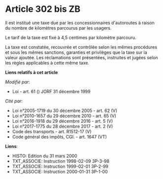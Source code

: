 # Article 302 bis ZB

Il est institué une taxe due par les concessionnaires d'autoroutes à raison du nombre de kilomètres parcourus par les
usagers.

Le tarif de la taxe est fixé à 4,5 centimes par kilomètre parcouru.

La taxe est constatée, recouvrée et contrôlée selon les mêmes procédures et sous les mêmes sanctions, garanties et privilèges
que la taxe sur la valeur ajoutée. Les réclamations sont présentées, instruites et jugées selon les règles applicables à
cette même taxe.

**Liens relatifs à cet article**

_Modifié par_:

  - Loi - art. 61 () JORF 31 décembre 1999

_Cité par_:

  - Loi n°2005-1719 du 30 décembre 2005 - art. 62 (V)
  - Loi n°2010-1657 du 29 décembre 2010 - art. 65 (V)
  - Loi n°2016-1918 du 29 décembre 2016 - art. 5 (V)
  - Loi n°2017-1775 du 28 décembre 2017 - art. 2 (V)
  - Code des transports - art. R1512-17 (V)
  - Code général des impôts, CGI. - art. 1647 (VT)

**Liens**:

  - HISTO: Edition du 31 mars 2000
  - TXT_ASSOCIE: Instruction 1998-02-09 3P-3-98
  - TXT_ASSOCIE: Instruction 1999-02-01 3P-2-99
  - TXT_ASSOCIE: Instruction 2000-01-31 3P-1-00
